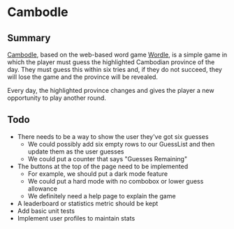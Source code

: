 # Cambodle

## Summary

[Cambodle](https://cambodle.braedenkilburn.com/), based on the web-based word game [Wordle](https://www.nytimes.com/games/wordle/index.html), is a simple game in which the player must guess the highlighted Cambodian province of the day. They must guess this within six tries and, if they do not succeed, they will lose the game and the province will be revealed.

Every day, the highlighted province changes and gives the player a new opportunity to play another round.

## Todo

- There needs to be a way to show the user they've got six guesses
  - We could possibly add six empty rows to our GuessList and then update them as the user guesses
  - We could put a counter that says "Guesses Remaining"
- The buttons at the top of the page need to be implemented
  - For example, we should put a dark mode feature
  - We could put a hard mode with no combobox or lower guess allowance
  - We definitely need a help page to explain the game
- A leaderboard or statistics metric should be kept
- Add basic unit tests
- Implement user profiles to maintain stats
